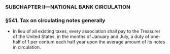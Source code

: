 ### SUBCHAPTER II—NATIONAL BANK CIRCULATION

### §541. Tax on circulating notes generally
* In lieu of all existing taxes, every association shall pay to the Treasurer of the United States, in the months of January and July, a duty of one-half of 1 per centum each half year upon the average amount of its notes in circulation.